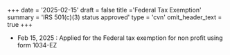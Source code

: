 +++
date = '2025-02-15'
draft = false
title ='Federal Tax Exemption'
summary = 'IRS 501(c)(3) status approved'
type = 'cvn'
omit_header_text = true
+++

- Feb 15, 2025 : Applied for the Federal tax exemption for non profit using form 1034-EZ 
